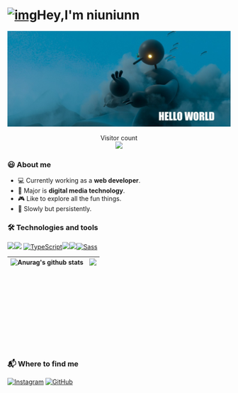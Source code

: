 # [<img src="https://camo.githubusercontent.com/d3359cb00ab0b5ed8f2e1fe3fceb4fbaf3b614340f8c0db99c17b9f50b351770/68747470733a2f2f656d6f6a69732e736c61636b6d6f6a69732e636f6d2f656d6f6a69732f696d616765732f313533313834393433302f343234362f626c6f622d73756e676c61737365732e6769663f31353331383439343330" alt="img" style="width: 30px;height: 30px;" />](https://camo.githubusercontent.com/d3359cb00ab0b5ed8f2e1fe3fceb4fbaf3b614340f8c0db99c17b9f50b351770/68747470733a2f2f656d6f6a69732e736c61636b6d6f6a69732e636f6d2f656d6f6a69732f696d616765732f313533313834393433302f343234362f626c6f622d73756e676c61737365732e6769663f31353331383439343330)Hey,I'm niuniunn

<img src="pictures/banner2.jpg">

<p align="center">   Visitor count<br>  <img src="https://profile-counter.glitch.me/niuniun/count.svg" /></p>



### :smiley: About me

- :computer: Currently working as a **web developer**.
- :book: Major is **digital media technology**.
- :video_game: Like to explore all the fun things.
- :muscle: Slowly but persistently.

### :hammer_and_wrench: Technologies and tools

**![](https://img.shields.io/badge/-Nodejs-43853d?style=flat-square&logo=Node.js&logoColor=white)**![](https://img.shields.io/badge/-JavaScript-e5cd0c?style=flat-square&logo=JavaScript&labelColor=f7df1e&logoColor=000) [![TypeScript](https://camo.githubusercontent.com/d60afb008bc0bcde7ea8720637928cb02c0f9a6d795dad7382f688a17e7515de/68747470733a2f2f696d672e736869656c64732e696f2f62616467652f2d547970655363726970742d3030374143433f7374796c653d666c61742d737175617265266c6f676f3d74797065736372697074266c6f676f436f6c6f723d7768697465)](https://camo.githubusercontent.com/d60afb008bc0bcde7ea8720637928cb02c0f9a6d795dad7382f688a17e7515de/68747470733a2f2f696d672e736869656c64732e696f2f62616467652f2d547970655363726970742d3030374143433f7374796c653d666c61742d737175617265266c6f676f3d74797065736372697074266c6f676f436f6c6f723d7768697465)![](https://img.shields.io/badge/-Vue.js-29beb0?style=flat-square&logo=vue.js&labelColor=ffffff&color=4FC08D)![](https://img.shields.io/badge/-React-29beb0?style=flat-square&logo=React&labelColor=ffffff&color=61DAFB)[![Sass](https://camo.githubusercontent.com/fabe0b9fc0956fc4327fb91945629b49e89722774141d1be082a23f4770e2513/68747470733a2f2f696d672e736869656c64732e696f2f62616467652f2d536173732d4343363639393f7374796c653d666c61742d737175617265266c6f676f3d73617373266c6f676f436f6c6f723d7768697465)](https://camo.githubusercontent.com/fabe0b9fc0956fc4327fb91945629b49e89722774141d1be082a23f4770e2513/68747470733a2f2f696d672e736869656c64732e696f2f62616467652f2d536173732d4343363639393f7374796c653d666c61742d737175617265266c6f676f3d73617373266c6f676f436f6c6f723d7768697465)

| <a href="https://github.com/anuraghazra/github-readme-stats"><img align="left" height="200" src="https://github-readme-stats.vercel.app/api?username=niuniun&show_icons=true&include_all_commits=true&theme=buefy&hide_border=true" alt="Anurag's github stats" /></a> | <a href="https://github.com/anuraghazra/github-readme-stats"><img align="left" height="200" src="https://github-readme-stats.vercel.app/api/top-langs/?username=niuniun&layout=compact&theme=buefy&hide_border=true" /></a> |
| ------------------------------------------------------------ | :----------------------------------------------------------: |

### :mailbox_with_mail: Where to find me

[![Instagram](https://github.com/hussainweb/hussainweb/raw/main/icons/instagram.png)](https://www.instagram.com/popyniu/) [![GitHub](https://github.com/hussainweb/hussainweb/raw/main/icons/github.png)](https://github.com/niuniunn)

